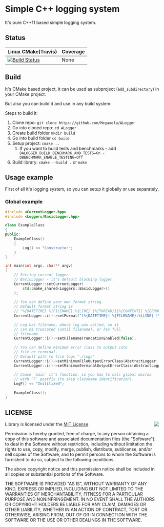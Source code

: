 # Simple C++ logging system
It's pure C++11 based simple logging system.

## Status
| Linux CMake(Travis) | Coverage |
|---------------------|----------|
| [![Build Status](https://travis-ci.com/Megaxela/ALogger.svg?branch=master)](https://travis-ci.com/Megaxela/ALogger) | None |

## Build
It's CMake based project, it can be used as 
subproject (`add_subdirectory`) in your CMake project.

But also you can build it and use in any build system.

Steps to build it:
1. Clone repo: `git clone https://github.com/Megaxela/ALogger`
1. Go into cloned repo: `cd ALogger`
1. Create build folder `mkdir build`
1. Go into build folder `cd build`
1. Setup project: `cmake ..`
    1. If you want to build tests and benchmarks - add `-DALOGGER_BUILD_BENCHMARK_AND_TESTS=On -DBENCHMARK_ENABLE_TESTING=Off`
1. Build library: `cmake --build .` or `make`

## Usage example
First of all it's logging system, so you can setup it globally or use 
separately.

### Global example
```cpp
#include <CurrentLogger.hpp>
#include <Loggers/BasicLogger.hpp>

class ExampleClass
{
public:
    ExampleClass()
    {
        Log() << "Constructor";
    }
}

int main(int argc, char** argv)
{
    // Setting current logger
    // BasicLogger - it's default blocking logger.
    CurrentLogger::setCurrentLogger(
        std::make_shared<Loggers::BasicLogger>()
    );
    
    // You can define your own format string.
    // Default format string is
    // "%{DATETIME} %{FILENAME}:%{LINE} [%{THREAD}][%{CONTEXT}] %{ERROR_CLASS}: %{MESSAGE}"
    CurrentLogger::i()->setFormat("[%{DATETIME}] %{FILENAME}:%{LINE} [%{CONTEXT}] <%{THREAD}> {%{ERROR_CLASS}}: %{MESSAGE}");
    
    // Log has filename, where log was called, so it 
    // can be truncated (until filename), or has full
    // filename.
    CurrentLogger::i()->setFilenameTruncationEnabled(false);
    
    // You can define minimum error class to output into 
    // file or terminal.
    // Default path to file logs "./logs"
    CurrentLogger::i()->setMinimumFileOutputErrorClass(AbstractLogger::ErrorClass::Info);
    CurrentLogger::i()->setMinimumTerminalOutputErrorClass(AbstractLogger::ErrorClass::Info);
    
    // Cause `main` it's function, so you has to call global macros
    // with `F` postfix (to skip classname identification).
    LogF() << "Initilized";
    
    ExampleClass();
}
```

## LICENSE

<img align="right" src="http://opensource.org/trademarks/opensource/OSI-Approved-License-100x137.png">

Library is licensed under the [MIT License](https://opensource.org/licenses/MIT) 

Permission is hereby granted, free of charge, to any person obtaining a copy
of this software and associated documentation files (the "Software"), to deal
in the Software without restriction, including without limitation the rights
to use, copy, modify, merge, publish, distribute, sublicense, and/or sell
copies of the Software, and to permit persons to whom the Software is
furnished to do so, subject to the following conditions:

The above copyright notice and this permission notice shall be included in all
copies or substantial portions of the Software.

THE SOFTWARE IS PROVIDED "AS IS", WITHOUT WARRANTY OF ANY KIND, EXPRESS OR
IMPLIED, INCLUDING BUT NOT LIMITED TO THE WARRANTIES OF MERCHANTABILITY,
FITNESS FOR A PARTICULAR PURPOSE AND NONINFRINGEMENT. IN NO EVENT SHALL THE
AUTHORS OR COPYRIGHT HOLDERS BE LIABLE FOR ANY CLAIM, DAMAGES OR OTHER
LIABILITY, WHETHER IN AN ACTION OF CONTRACT, TORT OR OTHERWISE, ARISING FROM,
OUT OF OR IN CONNECTION WITH THE SOFTWARE OR THE USE OR OTHER DEALINGS IN THE
SOFTWARE.
